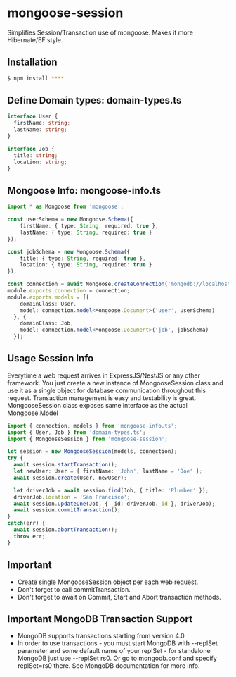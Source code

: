 # mongoose-session
Simplifies Session/Transaction use of mongoose. Makes it more Hibernate/EF style.

## Installation

```bash
$ npm install ****
```

## Define Domain types: domain-types.ts

```typescript
interface User {
  firstName: string;
  lastName: string;
}

interface Job {
  title: string;
  location: string;
}
```

## Mongoose Info: mongoose-info.ts

```typescript
import * as Mongoose from 'mongoose';

const userSchema = new Mongoose.Schema({
	firstName: { type: String, required: true },
	lastName: { type: String, required: true }
});

const jobSchema = new Mongoose.Schema({
	title: { type: String, required: true },
	location: { type: String, required: true }
});

const connection = await Mongoose.createConnection('mongodb://localhost/db', {...});
module.exports.connection = connection;
module.exports.models = [{
    domainClass: User,
    model: connection.model<Mongoose.Document>('user', userSchema)
  }, {
    domainClass: Job,
    model: connection.model<Mongoose.Document>('job', jobSchema)
  }];
```

## Usage Session Info

Everytime a web request arrives in ExpressJS/NestJS or any other framework.
You just create a new instance of MongooseSession class and use it as a single object for database communication throughout this request.
Transaction management is easy and testability is great.
MongooseSession class exposes same interface as the actual Mongoose.Model

```typescript
import { connection, models } from 'mongoose-info.ts';
import { User, Job } from 'domain-types.ts';
import { MongooseSession } from 'mongoose-session';

let session = new MongooseSession(models, connection);
try {
  await session.startTransaction();
  let newUser: User = { firstName: 'John', lastName = 'Doe' };
  await session.create(User, newUser);

  let driverJob = await session.find(Job, { title: 'Plumber' });
  driverJob.location = 'San Francisco';
  await session.updateOne(Job, { _id: driverJob._id }, driverJob);
  await session.commitTransaction();
}
catch(err) {
  await session.abortTransaction();
  throw err;
}

```

## Important
- Create single MongooseSession object per each web request.
- Don't forget to call commitTransaction.
- Don't forget to await on Commit, Start and Abort transaction methods.

## Important MongoDB Transaction Support
- MongoDB supports transactions starting from version 4.0
- In order to use transactions - you must start MongoDB with --replSet parameter and some default name of your replSet - for standalone MongoDB just use --replSet rs0. Or go to mongodb.conf and specify replSet=rs0 there. See MongoDB documentation for more info.
